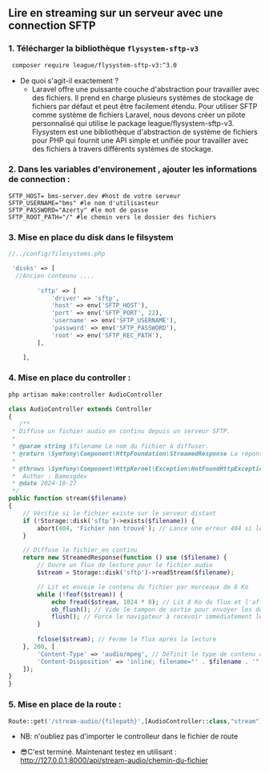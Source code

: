## Lire en streaming sur un serveur avec une connection SFTP

### 1. Télécharger la bibliothèque `flysystem-sftp-v3`
```bash
 composer require league/flysystem-sftp-v3:^3.0
```
* De quoi s'agit-il exactement ?
   - Laravel offre une puissante couche d'abstraction pour travailler avec des fichiers. Il prend en charge plusieurs systèmes de stockage de fichiers par défaut et peut être facilement étendu. Pour utiliser SFTP comme système de fichiers Laravel, nous devons créer un pilote personnalisé qui utilise le package league/flysystem-sftp-v3. Flysystem est une bibliothèque d'abstraction de système de fichiers pour PHP qui fournit une API simple et unifiée pour travailler avec des fichiers à travers différents systèmes de stockage.

### 2. Dans les variables d'environement , ajouter les informations de connection : 
```.env
SFTP_HOST= bms-server.dev #host de votre serveur
SFTP_USERNAME="bms" #le nom d'utilisasteur
SFTP_PASSWORD="Azerty" #le mot de passe
SFTP_ROOT_PATH="/" #le chemin vers le dossier des fichiers 
```

### 3. Mise en place du disk dans le filsystem 
```php
//../config/filesystems.php

 'disks' => [
  //Ancien conteunu ....
        
        'sftp' => [
            'driver' => 'sftp',
            'host' => env('SFTP_HOST'),
            'port' => env('SFTP_PORT', 22),
            'username' => env('SFTP_USERNAME'),
            'password' => env('SFTP_PASSWORD'),
            'root' => env('SFTP_REC_PATH'),
        ],

    ],
```

### 4. Mise en place du controller : 
```bash
php artisan make:controller AudioController
```
```php
class AudioController extends Controller
{
   /**
 * Diffuse un fichier audio en continu depuis un serveur SFTP.
 *
 * @param string $filename Le nom du fichier à diffuser.
 * @return \Symfony\Component\HttpFoundation\StreamedResponse La réponse HTTP pour le streaming du fichier audio.
 *
 * @throws \Symfony\Component\HttpKernel\Exception\NotFoundHttpException Si le fichier n'est pas trouvé sur le serveur distant.
 *  Author : Bamosgdev 
 * @date 2024-10-27
 */
public function stream($filename)
{
    // Vérifie si le fichier existe sur le serveur distant
    if (!Storage::disk('sftp')->exists($filename)) {
        abort(404, 'Fichier non trouvé'); // Lance une erreur 404 si le fichier n'existe pas
    }

    // Diffuse le fichier en continu
    return new StreamedResponse(function () use ($filename) {
        // Ouvre un flux de lecture pour le fichier audio
        $stream = Storage::disk('sftp')->readStream($filename);

        // Lit et envoie le contenu du fichier par morceaux de 8 Ko
        while (!feof($stream)) {
            echo fread($stream, 1024 * 8); // Lit 8 Ko du flux et l'affiche
            ob_flush(); // Vide le tampon de sortie pour envoyer les données
            flush(); // Force le navigateur à recevoir immédiatement les données
        }
        
        fclose($stream); // Ferme le flux après la lecture
    }, 200, [
        'Content-Type' => 'audio/mpeg', // Définit le type de contenu comme audio/mpeg
        'Content-Disposition' => 'inline; filename="' . $filename . '"' // Indique le nom du fichier dans la réponse
    ]);
}
}
```
### 5. Mise en place de la route : 
```php
Route::get('/stream-audio/{filepath}',[AudioController::class,"stream"]);
```
* NB: n'oubliez pas d'importer le controlleur dans le fichier de route

* 😎C'est terminé.
  Maintenant testez en utilisant : http://127.0.0.1:8000/api/stream-audio/chemin-du-fichier
